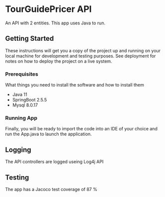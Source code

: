 # TourGuidePricer API
An API with 2 entities. 
This app uses Java to run.



## Getting Started

These instructions will get you a copy of the project up and running on your local machine for development and testing purposes. See deployment for notes on how to deploy the project on a live system.


### Prerequisites

What things you need to install the software and how to install them

- Java 11
- SpringBoot 2.5.5
- Mysql 8.0.17


### Running App

Finally, you will be ready to import the code into an IDE of your choice and run the App.java to launch the application.


## Logging

The API controllers are logged useing Log4j API



## Testing

The app has a Jacoco test coverage of 87 %
